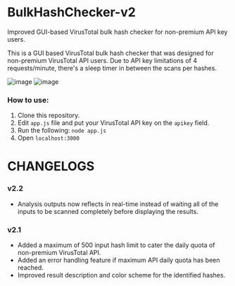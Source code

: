 # BulkHashChecker-v2
Improved GUI-based VirusTotal bulk hash checker for non-premium API key users.

This is a GUI based VirusTotal bulk hash checker that was designed for non-premium VirusTotal API users.
Due to API key limitations of 4 requests/minute, there's a sleep timer in between the scans per hashes.

![image](https://github.com/sscoconutree/BulkHashChecker-v2/assets/59388557/45150b80-4178-4abe-917b-fafac7684626)
![image](https://github.com/sscoconutree/BulkHashChecker-v2/assets/59388557/d23cee38-90a2-44c1-bbee-13220d5a4d8f)



<h3>How to use:</h3>

1. Clone this repository.
2. Edit ```app.js``` file and put your VirusTotal API key on the ```apikey``` field.
3. Run the following: ```node app.js```
4. Open ```localhost:3000```

# CHANGELOGS

<h3>v2.2</h3>

* Analysis outputs now reflects in real-time instead of waiting all of the inputs to be scanned completely before displaying the results.

<h3>v2.1</h3>

* Added a maximum of 500 input hash limit to cater the daily quota of non-premium VirusTotal API.
* Added an error handling feature if maximum API daily quota has been reached.
* Improved result description and color scheme for the identified hashes.
